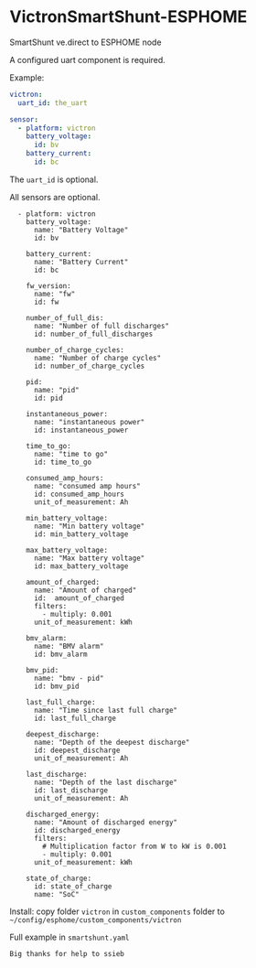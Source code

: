 # VictronSmartShunt-ESPHOME
 SmartShunt ve.direct to ESPHOME node


A configured uart component is required.

Example:
```yaml
victron:
  uart_id: the_uart

sensor:
  - platform: victron
    battery_voltage:
      id: bv
    battery_current:
      id: bc
```

The `uart_id` is optional.

All sensors are optional.

```
  - platform: victron
    battery_voltage:
      name: "Battery Voltage"  
      id: bv

    battery_current:
      name: "Battery Current" 
      id: bc

    fw_version:
      name: "fw"  
      id: fw
      
    number_of_full_dis:
      name: "Number of full discharges"
      id: number_of_full_discharges

    number_of_charge_cycles:
      name: "Number of charge cycles"
      id: number_of_charge_cycles
      
    pid:
      name: "pid"  
      id: pid

    instantaneous_power:
      name: "instantaneous power"  
      id: instantaneous_power      

    time_to_go:
      name: "time to go"  
      id: time_to_go

    consumed_amp_hours:
      name: "consumed amp hours"
      id: consumed_amp_hours  
      unit_of_measurement: Ah

    min_battery_voltage:
      name: "Min battery voltage"
      id: min_battery_voltage   

    max_battery_voltage: 
      name: "Max battery voltage"
      id: max_battery_voltage     

    amount_of_charged:
      name: "Amount of charged"
      id:  amount_of_charged   
      filters:
        - multiply: 0.001
      unit_of_measurement: kWh

    bmv_alarm:
      name: "BMV alarm"
      id: bmv_alarm
      
    bmv_pid:
      name: "bmv - pid"
      id: bmv_pid

    last_full_charge:
      name: "Time since last full charge"
      id: last_full_charge

    deepest_discharge:
      name: "Depth of the deepest discharge"
      id: deepest_discharge   
      unit_of_measurement: Ah

    last_discharge:
      name: "Depth of the last discharge"
      id: last_discharge
      unit_of_measurement: Ah

    discharged_energy:
      name: "Amount of discharged energy"
      id: discharged_energy   
      filters:
        # Multiplication factor from W to kW is 0.001
        - multiply: 0.001
      unit_of_measurement: kWh

    state_of_charge:
      id: state_of_charge
      name: "SoC"  
```

Install:
copy folder `victron` in `custom_components` folder to `~/config/esphome/custom_components/victron`

Full example in `smartshunt.yaml`

`Big thanks for help to ssieb`

```
